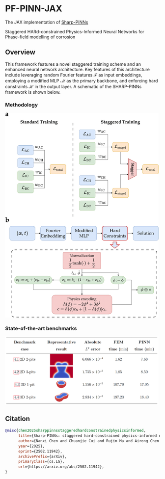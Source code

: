 # PF-PINN-JAX


The JAX implementation of [Sharp-PINNs](https://github.com/NanxiiChen/sharp-pinns)


Staggered HARd-constrained Physics-Informed Neural Networks for Phase-field modelling of corrosion

## Overview

This framework features a novel staggered training scheme and an enhanced neural network architecture. Key features of this architecture include leveraging random Fourier features $\mathcal{F}$ as input embeddings, employing a modified MLP $\mathcal{M}$ as the primary backbone, and enforcing hard constraints $\mathcal{H}$ in the output layer. A schematic of the SHARP-PINNs framework is shown below.

### Methodology

<img src="./img/sharp-pinns-schematic.png" width="500">


### State-of-the-art benchmarks

<img src="./img/benchmarks.png" width="500">


## Citation

```bibtex
@misc{chen2025sharppinnsstaggeredhardconstrainedphysicsinformed,
      title={Sharp-PINNs: staggered hard-constrained physics-informed neural networks for phase field modelling of corrosion}, 
      author={Nanxi Chen and Chuanjie Cui and Rujin Ma and Airong Chen and Sifan Wang},
      year={2025},
      eprint={2502.11942},
      archivePrefix={arXiv},
      primaryClass={cs.LG},
      url={https://arxiv.org/abs/2502.11942}, 
}
```
